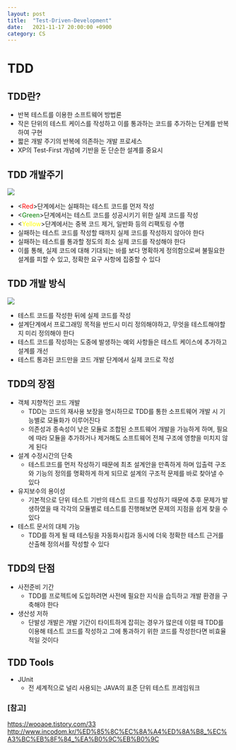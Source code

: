 ```yaml
---
layout: post
title:  "Test-Driven-Development"
date:   2021-11-17 20:00:00 +0900
category: CS
---
```


# TDD

## TDD란?

- 반복 테스트를 이용한 소프트웨어 방법론
- 작은 단위의 테스트 케이스를 작성하고 이를 통과하는 코드를 추가하는 단계를
  반복하여 구현
- 짧은 개발 주기의 반복에 의존하는 개발 프로세스
- XP의 Test-First 개념에 기반을 둔 단순한 설계를 중요시

## TDD 개발주기

<img src="http://snowchori.github.io/assets/img/TDD.png">

- <<span style="color:red">Red</span>>단계에서는 실패하는 테스트 코드를 먼저 작성
- <<span style="color:green">Green</span>>단계에서는 테스트 코드를 성공시키기 위한 실제 코드를 작성
- <<span style="color:yellow">Yellow</span>>단계에서는 중복 코드 제거, 일반화 등의 리팩토링 수행
- 실패하는 테스트 코드를 작성할 때까지 실제 코드를 작성하지 않아야 한다
- 실패하는 테스트를 통과할 정도의 최소 실제 코드를 작성해야 한다
- 이를 통해, 실제 코드에 대해 기대되는 바를 보다 명확하게 정의함으로써 불필요한 설계를
  피할 수 있고, 정확한 요구 사항에 집중할 수 있다
  
## TDD 개발 방식

<img src="http://snowchori.github.io/assets/img/TDD_method.png">

- 테스트 코드를 작성한 뒤에 실제 코드를 작성
- 설계단계에서 프로그래밍 목적을 반드시 미리 정의해야하고, 무엇을 테스트해야할지
  미리 정의해야 한다
- 테스트 코드를 작성하는 도중에 발생하는 예외 사항들은 테스트 케이스에 추가하고 설계를 개선
- 테스트 통과된 코드만을 코드 개발 단계에서 실제 코드로 작성

## TDD의 장점

- 객체 지향적인 코드 개발
  * TDD는 코드의 재사용 보장을 명시하므로 TDD를 통한 소프트웨어 개발 시 기능별로 모듈화가 이루어진다
  * 의존성과 종속성이 낮은 모듈로 조합된 소프트웨어 개발을 가능하게 하며, 필요에 따라 모듈을
  추가하거나 제거해도 소프트웨어 전체 구조에 영향을 미치지 않게 된다
- 설계 수정시간의 단축
  * 테스트코드를 먼저 작성하기 때문에 최초 설계안을 만족하게 하며 입출력 구조와 기능의 정의를
  명확하게 하게 되므로 설계의 구조적 문제를 바로 찾아낼 수 있다
- 유지보수의 용이성
  * 기본적으로 단위 테스트 기반의 테스트 코드를 작성하기 때문에 추후 문제가 발생하였을 때 각각의
  모듈별로 테스트를 진행해보면 문제의 지점을 쉽게 찾을 수 있다
- 테스트 문서의 대체 가능
  * TDD를 하게 될 때 테스팅을 자동화시킴과 동시에 더욱 정확한 테스트 근거를 산출해
  정의서를 작성할 수 있다
    
## TDD의 단점

- 사전준비 기간
  * TDD를 프로젝트에 도입하려면 사전에 필요한 지식을 습득하고 개발 환경을 구축해야 한다
- 생산성 저하
  * 단발성 개발은 개발 기간이 타이트하게 잡히는 경우가 많은데 이럴 때 TDD를 이용해 테스트 코드를 작성하고
  그에 통과하기 위한 코드를 작성한다면 비효율적일 것이다
    
## TDD Tools

- JUnit
  * 전 세계적으로 널리 사용되는 JAVA의 표준 단위 테스트 프레임워크
  
### [참고]
<https://wooaoe.tistory.com/33> <br>
<http://www.incodom.kr/%ED%85%8C%EC%8A%A4%ED%8A%B8_%EC%A3%BC%EB%8F%84_%EA%B0%9C%EB%B0%9C>